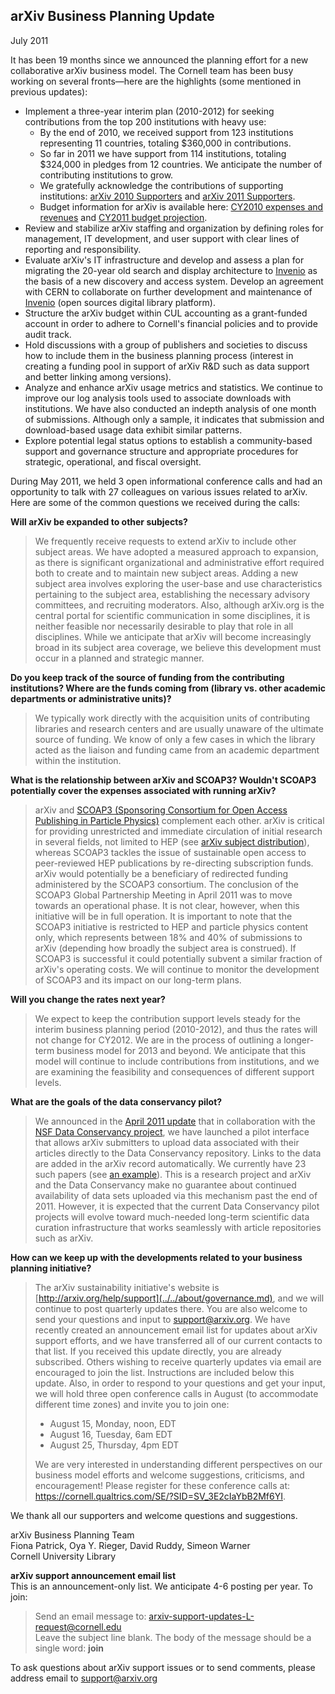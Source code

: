 arXiv Business Planning Update
------------------------------

July 2011

It has been 19 months since we announced the planning effort for a new
collaborative arXiv business model. The Cornell team has been busy
working on several fronts—here are the highlights (some mentioned in
previous updates):

-   Implement a three-year interim plan (2010-2012) for seeking
    contributions from the top 200 institutions with heavy use:
    -   By the end of 2010, we received support from 123 institutions
        representing 11 countries, totaling $360,000 in contributions.
    -   So far in 2011 we have support from 114 institutions, totaling
        $324,000 in pledges from 12 countries. We anticipate the number
        of contributing institutions to grow.
    -   We gratefully acknowledge the contributions of supporting
        institutions: [arXiv 2010
        Supporters](2010_supporters.md) and [arXiv 2011
        Supporters](2011_supporters.md).
    -   Budget information for arXiv is available here: [CY2010 expenses
        and revenues](https://confluence.cornell.edu/x/BKpRF) and
        [CY2011 budget projection](None).
-   Review and stabilize arXiv staffing and organization by defining
    roles for management, IT development, and user support with clear
    lines of reporting and responsibility.
-   Evaluate arXiv's IT infrastructure and develop and assess a plan for
    migrating the 20-year old search and display architecture to
    [Invenio](http://invenio-software.org/) as the basis of a new
    discovery and access system. Develop an agreement with CERN to
    collaborate on further development and maintenance of
    [Invenio](http://invenio-software.org/) (open sources digital
    library platform).
-   Structure the arXiv budget within CUL accounting as a grant-funded
    account in order to adhere to Cornell's financial policies and to
    provide audit track.
-   Hold discussions with a group of publishers and societies to discuss
    how to include them in the business planning process (interest in
    creating a funding pool in support of arXiv R&D such as data support
    and better linking among versions).
-   Analyze and enhance arXiv usage metrics and statistics. We continue
    to improve our log analysis tools used to associate downloads with
    institutions. We have also conducted an indepth analysis of one
    month of submissions. Although only a sample, it indicates that
    submission and download-based usage data exhibit similar patterns.
-   Explore potential legal status options to establish a
    community-based support and governance structure and appropriate
    procedures for strategic, operational, and fiscal oversight.

During May 2011, we held 3 open informational conference calls and had
an opportunity to talk with 27 colleagues on various issues related to
arXiv. Here are some of the common questions we received during the
calls:

**Will arXiv be expanded to other subjects?**

> We frequently receive requests to extend arXiv to include other
> subject areas. We have adopted a measured approach to expansion, as
> there is significant organizational and administrative effort required
> both to create and to maintain new subject areas. Adding a new subject
> area involves exploring the user-base and use characteristics
> pertaining to the subject area, establishing the necessary advisory
> committees, and recruiting moderators. Also, although arXiv.org is the
> central portal for scientific communication in some disciplines, it is
> neither feasible nor necessarily desirable to play that role in all
> disciplines. While we anticipate that arXiv will become increasingly
> broad in its subject area coverage, we believe this development must
> occur in a planned and strategic manner.

**Do you keep track of the source of funding from the contributing
institutions? Where are the funds coming from (library vs. other
academic departments or administrative units)?**

> We typically work directly with the acquisition units of contributing
> libraries and research centers and are usually unaware of the ultimate
> source of funding. We know of only a few cases in which the library
> acted as the liaison and funding came from an academic department
> within the institution.

**What is the relationship between arXiv and SCOAP3? Wouldn't SCOAP3
potentially cover the expenses associated with running arXiv?**

> arXiv and [SCOAP3 (Sponsoring Consortium for Open Access Publishing in
> Particle Physics)](http://scoap3.org) complement each other. arXiv is
> critical for providing unrestricted and immediate circulation of
> initial research in several fields, not limited to HEP (see [arXiv
> subject
> distribution](https://confluence.cornell.edu/download/attachments/340896308/arXiv%20statistics.pdf)),
> whereas SCOAP3 tackles the issue of sustainable open access to
> peer-reviewed HEP publications by re-directing subscription funds.
> arXiv would potentially be a beneficiary of redirected funding
> administered by the SCOAP3 consortium. The conclusion of the SCOAP3
> Global Partnership Meeting in April 2011 was to move towards an
> operational phase. It is not clear, however, when this initiative will
> be in full operation. It is important to note that the SCOAP3
> initiative is restricted to HEP and particle physics content only,
> which represents between 18% and 40% of submissions to arXiv
> (depending how broadly the subject area is construed). If SCOAP3 is
> successful it could potentially subvent a similar fraction of arXiv's
> operating costs. We will continue to monitor the development of SCOAP3
> and its impact on our long-term plans.

**Will you change the rates next year?**

> We expect to keep the contribution support levels steady for the
> interim business planning period (2010-2012), and thus the rates will
> not change for CY2012. We are in the process of outlining a
> longer-term business model for 2013 and beyond. We anticipate that
> this model will continue to include contributions from institutions,
> and we are examining the feasibility and consequences of different
> support levels.

**What are the goals of the data conservancy pilot?**

> We announced in the [April 2011
> update](arxiv_busplan_Apr2011.md) that in collaboration
> with the [NSF Data Conservancy project](http://dataconservancy.org/),
> we have launched a pilot interface that allows arXiv submitters to
> upload data associated with their articles directly to the Data
> Conservancy repository. Links to the data are added in the arXiv
> record automatically. We currently have 23 such papers (see [an
> example](http://arxiv.org/abs/1106.4185)). This is a research project
> and arXiv and the Data Conservancy make no guarantee about continued
> availability of data sets uploaded via this mechanism past the end of
> 2011. However, it is expected that the current Data Conservancy pilot
> projects will evolve toward much-needed long-term scientific data
> curation infrastructure that works seamlessly with article
> repositories such as arXiv.

**How can we keep up with the developments related to your business
planning initiative?**

> The arXiv sustainability initiative's website is
> [http://arxiv.org/help/support](../../about/governance.md), and we will continue
> to post quarterly updates there. You are also welcome to send your
> questions and input to <support@arxiv.org>. We have recently created
> an announcement email list for updates about arXiv support efforts,
> and we have transferred all of our current contacts to that list. If
> you received this update directly, you are already subscribed. Others
> wishing to receive quarterly updates via email are encouraged to join
> the list. Instructions are included below this update. Also, in order
> to respond to your questions and get your input, we will hold three
> open conference calls in August (to accommodate different time zones)
> and invite you to join one:
>
> -   August 15, Monday, noon, EDT
> -   August 16, Tuesday, 6am EDT
> -   August 25, Thursday, 4pm EDT
>
> We are very interested in understanding different perspectives on our
> business model efforts and welcome suggestions, criticisms, and
> encouragement! Please register for these conference calls at:
> <https://cornell.qualtrics.com/SE/?SID=SV_3E2cIaYbB2Mf6YI>.

We thank all our supporters and welcome questions and suggestions.

arXiv Business Planning Team  
Fiona Patrick, Oya Y. Rieger, David Ruddy, Simeon Warner  
Cornell University Library

**arXiv support announcement email list**  
This is an announcement-only list. We anticipate 4-6 posting per year.
To join:

> Send an email message to:
> <arxiv-support-updates-L-request@cornell.edu>  
> Leave the subject line blank. The body of the message should be a
> single word: **join**

To ask questions about arXiv support issues or to send comments, please
address email to <support@arxiv.org>
